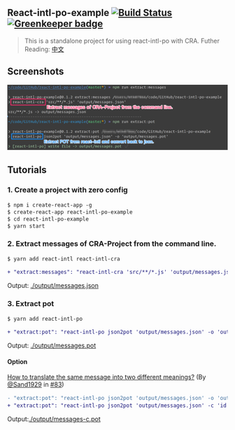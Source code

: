 ## React-intl-po-example [![Build Status](https://travis-ci.org/evenchange4/react-intl-po-example.svg?branch=master)](https://travis-ci.org/evenchange4/react-intl-po-example) [![Greenkeeper badge](https://badges.greenkeeper.io/evenchange4/react-intl-po-example.svg)](https://greenkeeper.io/)

> This is a standalone project for using react-intl-po with CRA. Futher Reading: [中文](https://medium.com/@evenchange4/i18n-workflow-for-react-project-9f9ff8fe9aef)

## Screenshots

![Demo](./docs/demo.png)

## Tutorials

### 1. Create a project with zero config

```
$ npm i create-react-app -g
$ create-react-app react-intl-po-example
$ cd react-intl-po-example
$ yarn start
```

### 2. Extract messages of CRA-Project from the command line.

```
$ yarn add react-intl react-intl-cra
```

```diff
+ "extract:messages": "react-intl-cra 'src/**/*.js' 'output/messages.json'",
```

Output: [./output/messages.json](./output/messages.json)

### 3. Extract pot

```
$ yarn add react-intl-po
```

```diff
+ "extract:pot": "react-intl-po json2pot 'output/messages.json' -o 'output/messages.pot'"
```

Output: [./output/messages.pot](./output/messages.pot)

#### Option
[How to translate the same message into two different meanings?](https://github.com/evenchange4/react-intl-po/blob/master/README.md#how-to-translate-the-same-message-into-two-different-meanings) (By [@Sand1929](https://github.com/Sand1929) in [#83](https://github.com/evenchange4/react-intl-po/issues/83))

```diff
- "extract:pot": "react-intl-po json2pot 'output/messages.json' -o 'output/messages.pot'"
+ "extract:pot": "react-intl-po json2pot 'output/messages.json' -c 'id' -o 'output/messages.pot'"
```

Output:[./output/messages-c.pot](./output/messages-c.pot)
